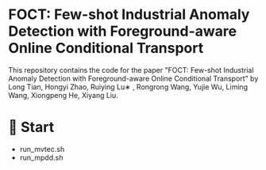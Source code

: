 # FOCT: Few-shot Industrial Anomaly Detection with Foreground-aware Online Conditional Transport
This repository contains the code for the paper "FOCT: Few-shot Industrial Anomaly Detection with Foreground-aware Online Conditional Transport" by Long Tian, Hongyi Zhao, Ruiying Lu∗ , Rongrong Wang, Yujie Wu, Liming Wang, Xiongpeng He, Xiyang Liu.

# 🚀 Start
- run_mvtec.sh
- run_mpdd.sh



